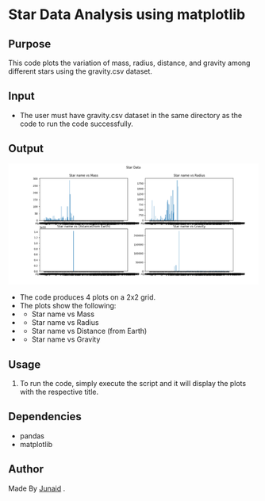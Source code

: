 # Star Data Analysis using matplotlib

## Purpose

This code plots the variation of mass, radius, distance, and gravity among different stars using the gravity.csv dataset.

## Input

- The user must have gravity.csv dataset in the same directory as the code to run the code successfully.

## Output

![output](./fig.png)

- The code produces 4 plots on a 2x2 grid.
- The plots show the following:
- - Star name vs Mass
- - Star name vs Radius
- - Star name vs Distance (from Earth)
- - Star name vs Gravity

## Usage

1. To run the code, simply execute the script and it will display the plots with the respective title.

## Dependencies

- pandas
- matplotlib

## Author

Made By [Junaid](https://abujuni.dev) .
